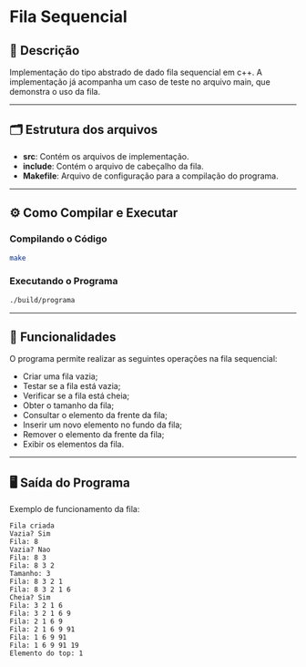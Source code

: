 # Fila Sequencial

## 📄 Descrição
Implementação do tipo abstrado de dado fila sequencial em c++. A implementação já acompanha um caso de teste no arquivo main, que demonstra o uso da fila.

---

## 🗂️ Estrutura dos arquivos
- **src**: Contém os arquivos de implementação.
- **include**: Contém o arquivo de cabeçalho da fila.
- **Makefile**: Arquivo de configuração para a compilação do programa.

---

## ⚙️ Como Compilar e Executar

### Compilando o Código

```bash
make
```

### Executando o Programa

```bash
./build/programa
```

---

## 🔧 Funcionalidades
O programa permite realizar as seguintes operações na fila sequencial:
- Criar uma fila vazia;
- Testar se a fila está vazia;
- Verificar se a fila está cheia;
- Obter o tamanho da fila;
- Consultar o elemento da frente da fila;
- Inserir um novo elemento no fundo da fila;
- Remover o elemento da frente da fila;
- Exibir os elementos da fila.

---

## 🖥️ Saída do Programa
Exemplo de funcionamento da fila:

```
Fila criada
Vazia? Sim
Fila: 8
Vazia? Nao
Fila: 8 3
Fila: 8 3 2
Tamanho: 3
Fila: 8 3 2 1
Fila: 8 3 2 1 6
Cheia? Sim
Fila: 3 2 1 6
Fila: 3 2 1 6 9
Fila: 2 1 6 9
Fila: 2 1 6 9 91
Fila: 1 6 9 91
Fila: 1 6 9 91 19
Elemento do top: 1

```
